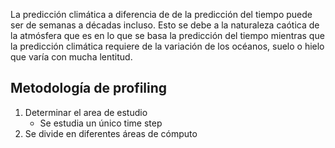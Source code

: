 La predicción climática a diferencia de de la predicción del tiempo puede ser de semanas a décadas incluso. Esto se debe a la naturaleza caótica de la atmósfera que es en lo que se basa la predicción del tiempo mientras que la predicción climática requiere de la variación de los océanos, suelo o hielo que varía con mucha lentitud.

## Metodología de profiling

1. Determinar el area de estudio
	 - Se estudia un único time step
2. Se divide en diferentes áreas de cómputo